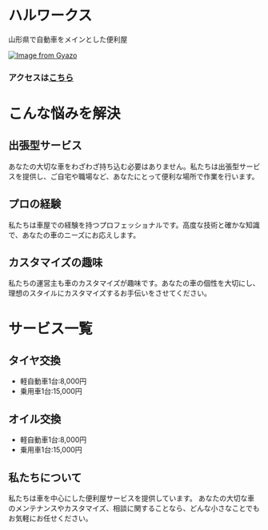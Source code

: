 # ハルワークス
山形県で自動車をメインとした便利屋

[![Image from Gyazo](https://i.gyazo.com/db1bd91f1d3848536468f6c10616fdf6.jpg)](https://gyazo.com/db1bd91f1d3848536468f6c10616fdf6)

### アクセスは[こちら](https://xs842174.xsrv.jp/haruworks/)

# こんな悩みを解決

## 出張型サービス
あなたの大切な車をわざわざ持ち込む必要はありません。私たちは出張型サービスを提供し、ご自宅や職場など、あなたにとって便利な場所で作業を行います。

## プロの経験
私たちは車屋での経験を持つプロフェッショナルです。高度な技術と確かな知識で、あなたの車のニーズにお応えします。

## カスタマイズの趣味
私たちの運営主も車のカスタマイズが趣味です。あなたの車の個性を大切にし、理想のスタイルにカスタマイズするお手伝いをさせてください。

# サービス一覧

## タイヤ交換
- 軽自動車1台:8,000円
- 乗用車1台:15,000円

## オイル交換
- 軽自動車1台:8,000円
- 乗用車1台:15,000円

## 私たちについて
私たちは車を中心にした便利屋サービスを提供しています。
あなたの大切な車のメンテナンスやカスタマイズ、相談に関することなら、どんな小さなことでもお気軽にお任せください。